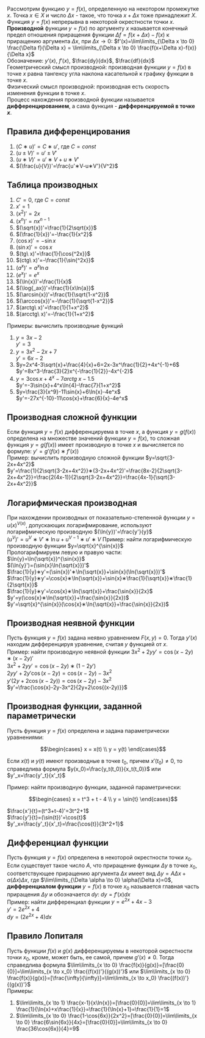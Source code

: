 Рассмотрим функцию $y=f(x)$, определенную на некотором промежутке $x$. Точка $x \in X$ и число $\Delta x$ - такое, что точка $x+\Delta x$ тоже принадлежит $X$. Функция $y=f(x)$ непрерывна в некоторой окрестности точки $x$.  
**Производной** функции $y=f(x)$ по аргументу $x$ называется конечный предел отношения приращения функции $\Delta f=f(x+\Delta x)-f(x)$ к приращению аргумента $\Delta x$, при $\Delta x \to 0$: $f'(x)=\lim\limits_{\Delta x \to 0} \frac{\Delta f}{\Delta x} = \lim\limits_{\Delta x \to 0} \frac{f(x+\Delta x)-f(x)}{\Delta x}$  
Обозначение: $y'(x)$, $f'(x)$, $\frac{dy}{dx}$, $\frac{df}{dx}$  
Геометрический смысл производной: производная функции $y=f(x)$ в точке $x$ равна тангенсу угла наклона касательной к графику функции в точке $x$.  
Физический смысл производной: производная есть скорость изменения функции в точке $x$.  
Процесс нахождения производной функции называется **дифференцированием**, а сама функция - **дифференцируемой в точке $x$**. 
## Правила дифференцирования
1. $(C∗u)'=C∗u'$, где $C=const$
2. $(u\pm V)'= u'\pm V'$
3. $(u∗V)'=u'∗V+u∗V'$
4. $(\frac{u}{V})'=\frac{u'∗V-u∗V'}{V^2}$
## Таблица производных
1. $C'=0$, где $C=const$
2. $x'=1$
3. $(x^2)'=2x$
4. $(x^n)'=nx^{n-1}$
5. $(\sqrt{x})'=\frac{1}{2\sqrt{x}}$
6. $(\frac{1}{x})'=-\frac{1}{x^2}$
7. $(\cos{x})'=-\sin{x}$
8. $(\sin{x})'=\cos{x}$
9. $(tg\ x)'=\frac{1}{\cos{^2x}}$
10. $(ctg\ x)'=-\frac{1}{\sin{^2x}}$
11. $(a^x)'=a^x\ln{a}$
12. $(e^x)'=e^x$
13. $(\ln{x})'=\frac{1}{x}$
14. $(\log{_ax})'=\frac{1}{x\ln{a}}$
15. $(\arcsin{x})'=\frac{1}{\sqrt{1-x^2}}$
16. $(\arccos{x})'=-\frac{1}{\sqrt{1-x^2}}$
17. $(arctg\ x)'=\frac{1}{1+x^2}$
18. $(arcctg\ x)'=-\frac{1}{1+x^2}$
  
Примеры: вычислить производные функций
1) $y=3x-2$  
	$y'=3$
2) $y=3x^2-2x+7$  
	$y'=6x-2$
3) $y=2x^4-3\sqrt{x}+\frac{4}{x}+6=2x-3x^\frac{1}{2}+4x^{-1}+6$  
	$y'=8x^3-\frac{3}{2}x^{-\frac{1}{2}}-4x^{-2}$
4) $y=3\cos{x}+4^x-7arctg\ x-1.5$  
	$y'=-3\sin{x}+4^x\ln{4}-\frac{7}{1+x^2}$
5) $y=\frac{3}{x^9}-11\sin{x}+6\ln{x}-4e^x$  
	$y'=-27x^{-10}-11\cos{x}+\frac{6}{x}-4e^x$
## Производная сложной функции
Если функция $y=f(x)$ дифференцируема в точке $x$, а функция $y=g(f(x))$ определена на множестве значений функции $y=f(x)$, то сложная функция $y=g(f(x))$ имеет производную в точке $x$ и вычисляется по формуле: $y'=g'(f(x)∗f'(x))$  
Пример: вычислить производную сложной функции $y=\sqrt{3-2x+4x^2}$  
$y'=\frac{1}{2\sqrt{3-2x+4x^2}}∗(3-2x+4x^2)'=\frac{8x-2}{2\sqrt{3-2x+4x^2}}=\frac{2(4x-1)}{2\sqrt{3-2x+4x^2}}=\frac{4x-1}{\sqrt{3-2x+4x^2}}$
## Логарифмическая производная
При нахождении производных от показательно-степенной функции $y=u(x)^{V(x)}$, допускающих логарифмирование, используют логарифмическую производную $(\ln{y})'=\frac{y'}{y}$  
$(u^V)'=u^V∗V'∗\ln{u}+u^{V-1}∗u'∗V$
Пример: найти логарифмическую производную функции $y=\sqrt{x}^{\sin{x}}$  
Прологарифмируем левую и правую части:  
$\ln{y}=\ln{\sqrt{x}}^{\sin{x}}$  
$(\ln{y}')=(\sin{x}\ln{\sqrt{x}})'$  
$\frac{1}{y}∗y'=(\sin{x})'∗\ln{\sqrt{x}}+\sin{x}(\ln{\sqrt{x}})'$  
$\frac{1}{y}∗y'=\cos{x}∗\ln{\sqrt{x}}+\sin{x}∗\frac{1}{\sqrt{x}}∗\frac{1}{2\sqrt{x}}$  
$\frac{1}{y}∗y'=\cos{x}∗\ln{\sqrt{x}}+\frac{\sin{x}}{2x}$  
$y'=y(\cos{x}∗\ln{\sqrt{x}}+\frac{\sin{x}}{2x})$  
$y'=\sqrt{x}^{\sin{x}}(\cos{x}∗\ln{\sqrt{x}}+\frac{\sin{x}}{2x})$  
## Производная неявной функции
Пусть функция $y=f(x)$ задана неявно уравнением $F(x,y)=0$. Тогда $y'(x)$ находим дифференцируя уравнение, считая $y$ функцией от $x$.  
Пример: найти производную неявной функции $3x^2+2yy'=\cos{(x-2y)}∗(x-2y)'$  
$3x^2+2yy'=\cos{(x-2y)}∗(1-2y')$  
$2yy'+2y'\cos{(x-2y)}=\cos{(x-2y)}-3x^2$  
$y'(2y+2\cos{(x-2y)})=\cos{(x-2y)}-3x^2$  
$y'=\frac{\cos{x}-2y-3x^2}{2y+2\cos{(x-2y)}}$
## Производная функции, заданной параметрически
Пусть функция $y=f(x)$ определена и задана параметрически уравнениями:  
```math
\begin{cases}
    x = x(t) \\
    y = y(t)
\end{cases}
```
Если $x(t)$ и $y(t)$ имеют производные в точке $t_0$, причем $x'(t_0) \neq 0$, то справедлива формула $y(x_0)=\frac{y_t(t_0)}{x_t(t_0)}$ или $y'_x=\frac{y'_t}{x'_t}$  

Пример: найти производную функции, заданной параметрически:  
```math
\begin{cases}
    x = t^3 + t - 4 \\
    y = \sin{t}
\end{cases}
```
$\frac{x'}{t}=(t^3+t-4)'=3t^2+1$  
$\frac{y'}{t}=(\sin{t})'=\cos{t}$  
$y'_x=\frac{y'_t}{x'_t}=\frac{\cos{t}}{3t^2+1}$
## Дифференциал функции
Пусть функция $y=f(x)$ определена в некоторой окрестности точки $x_0$. Если существует такое число $A$, что приращение функции $\Delta y$ в точке $x_0$, соответствующее приращению аргумента $\Delta x$ имеет вид $\Delta y=A\Delta x +\alpha(\Delta x)\Delta x$, где $\lim\limits_{\Delta \alpha \to 0} \alpha(\Delta x)=0$, **дифференциалом функции** $y=f(x)$ в точке $x_0$ называется главная часть приращения $\Delta y$ и обозначается $dy$: $dy=f'(x)dx$  
Пример: найти дифференциал функции $y=e^{2x}+4x-3$  
$y'=2e^{2x}+4$  
$dy=(2e^{2x}+4)dx$
## Правило Лопиталя
Пусть функции $f(x)$ и $g(x)$ дифференцируемы в некоторой окрестности точки $x_0$, кроме, может быть, ее самой, причем $g'(x) \neq 0$. Тогда справедлива формула $\lim\limits_{x \to 0} \frac{f(x)}{g(x)}=[\frac{0}{0}]=\lim\limits_{x \to x_0} \frac{(f(x))'}{(g(x))'}$ или $\lim\limits_{x \to 0} \frac{f(x)}{g(x)}=[\frac{\infty}{\infty}]=\lim\limits_{x \to x_0} \frac{(f(x))'}{(g(x))'}$  
Примеры:
1) $\lim\limits_{x \to 1} \frac{x-1}{x\ln{x}}=[\frac{0}{0}]=\lim\limits_{x \to 1} \frac{1}{\ln{x}+x\frac{1}{x}}=\frac{1}{\ln{x}+1}=\frac{1}{1}=1$
2) $\lim\limits_{x \to 0} \frac{1-\cos{6x}}{2x^2}=[\frac{0}{0}]=\lim\limits_{x \to 0} \frac{6\sin{6x}}{4x}=[\frac{0}{0}]=\lim\limits_{x \to 0} \frac{36\cos{6x}}{4}=9$
